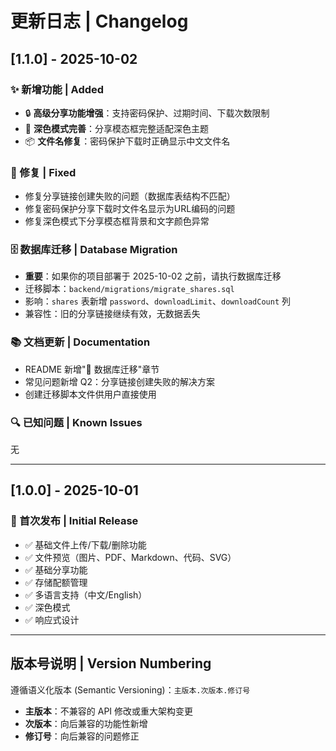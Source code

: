 # 更新日志 | Changelog

## [1.1.0] - 2025-10-02

### ✨ 新增功能 | Added
- 🔒 **高级分享功能增强**：支持密码保护、过期时间、下载次数限制
- 🎨 **深色模式完善**：分享模态框完整适配深色主题
- 📦 **文件名修复**：密码保护下载时正确显示中文文件名

### 🔧 修复 | Fixed
- 修复分享链接创建失败的问题（数据库表结构不匹配）
- 修复密码保护分享下载时文件名显示为URL编码的问题
- 修复深色模式下分享模态框背景和文字颜色异常

### 🗄️ 数据库迁移 | Database Migration
- **重要**：如果你的项目部署于 2025-10-02 之前，请执行数据库迁移
- 迁移脚本：`backend/migrations/migrate_shares.sql`
- 影响：`shares` 表新增 `password`、`downloadLimit`、`downloadCount` 列
- 兼容性：旧的分享链接继续有效，无数据丢失

### 📚 文档更新 | Documentation
- README 新增"🔄 数据库迁移"章节
- 常见问题新增 Q2：分享链接创建失败的解决方案
- 创建迁移脚本文件供用户直接使用

### 🔍 已知问题 | Known Issues
无

---

## [1.0.0] - 2025-10-01

### 🎉 首次发布 | Initial Release

- ✅ 基础文件上传/下载/删除功能
- ✅ 文件预览（图片、PDF、Markdown、代码、SVG）
- ✅ 基础分享功能
- ✅ 存储配额管理
- ✅ 多语言支持（中文/English）
- ✅ 深色模式
- ✅ 响应式设计

---

## 版本号说明 | Version Numbering

遵循语义化版本 (Semantic Versioning)：`主版本.次版本.修订号`

- **主版本**：不兼容的 API 修改或重大架构变更
- **次版本**：向后兼容的功能性新增
- **修订号**：向后兼容的问题修正
